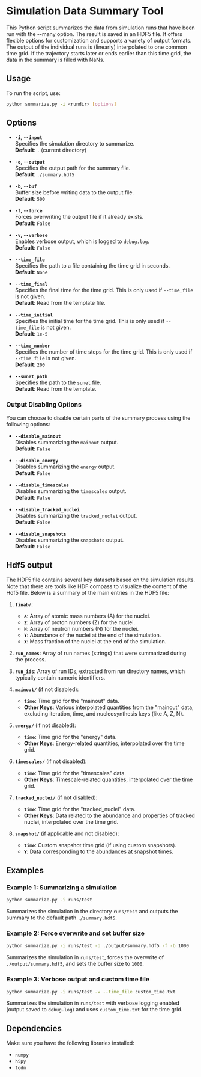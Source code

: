 # Simulation Data Summary Tool

This Python script summarizes the data from simulation runs that have been run with the --many option. The result is saved in an HDF5 file. It offers flexible options for customization and supports a variety of output formats.
The output of the individual runs is (linearly) interpolated to one common time grid. If the trajectory starts later or ends earlier than this time grid, the data in the summary is filled with NaNs. 

## Usage

To run the script, use:

```bash
python summarize.py -i <rundir> [options]
```

## Options

- **`-i`, `--input`**  
  Specifies the simulation directory to summarize.  
  **Default**: `.` (current directory)

- **`-o`, `--output`**  
  Specifies the output path for the summary file.  
  **Default**: `./summary.hdf5`

- **`-b`, `--buf`**  
  Buffer size before writing data to the output file.  
  **Default**: `500`

- **`-f`, `--force`**  
  Forces overwriting the output file if it already exists.  
  **Default**: `False`

- **`-v`, `--verbose`**  
  Enables verbose output, which is logged to `debug.log`.  
  **Default**: `False`

- **`--time_file`**  
  Specifies the path to a file containing the time grid in seconds.  
  **Default**: `None`

- **`--time_final`**  
  Specifies the final time for the time grid. This is only used if `--time_file` is not given.  
  **Default**: Read from the template file.

- **`--time_initial`**  
  Specifies the initial time for the time grid. This is only used if `--time_file` is not given.  
  **Default**: `1e-5`

- **`--time_number`**  
  Specifies the number of time steps for the time grid. This is only used if `--time_file` is not given.  
  **Default**: `200`

- **`--sunet_path`**  
  Specifies the path to the `sunet` file.  
  **Default**: Read from the template.

### Output Disabling Options

You can choose to disable certain parts of the summary process using the following options:

- **`--disable_mainout`**  
  Disables summarizing the `mainout` output.  
  **Default**: `False`

- **`--disable_energy`**  
  Disables summarizing the `energy` output.  
  **Default**: `False`

- **`--disable_timescales`**  
  Disables summarizing the `timescales` output.  
  **Default**: `False`

- **`--disable_tracked_nuclei`**  
  Disables summarizing the `tracked_nuclei` output.  
  **Default**: `False`

- **`--disable_snapshots`**  
  Disables summarizing the `snapshots` output.  
  **Default**: `False`
  
## Hdf5 output

The HDF5 file contains several key datasets based on the simulation results. 
Note that there are tools like HDF compass to visualize the content of the Hdf5 file. 
Below is a summary of the main entries in the HDF5 file:

1. **`finab/`**:
   - **`A`**: Array of atomic mass numbers (A) for the nuclei.
   - **`Z`**: Array of proton numbers (Z) for the nuclei.
   - **`N`**: Array of neutron numbers (N) for the nuclei.
   - **`Y`**: Abundance of the nuclei at the end of the simulation.
   - **`X`**: Mass fraction of the nuclei at the end of the simulation.

2. **`run_names`**: Array of run names (strings) that were summarized during the process.

3. **`run_ids`**: Array of run IDs, extracted from run directory names, which typically contain numeric identifiers.

4. **`mainout/`** (if not disabled):
   - **`time`**: Time grid for the "mainout" data.
   - **Other Keys**: Various interpolated quantities from the "mainout" data, excluding iteration, time, and nucleosynthesis keys (like A, Z, N).

5. **`energy/`** (if not disabled):
   - **`time`**: Time grid for the "energy" data.
   - **Other Keys**: Energy-related quantities, interpolated over the time grid.

6. **`timescales/`** (if not disabled):
   - **`time`**: Time grid for the "timescales" data.
   - **Other Keys**: Timescale-related quantities, interpolated over the time grid.

7. **`tracked_nuclei/`** (if not disabled):
   - **`time`**: Time grid for the "tracked_nuclei" data.
   - **Other Keys**: Data related to the abundance and properties of tracked nuclei, interpolated over the time grid.

8. **`snapshot/`** (if applicable and not disabled):
   - **`time`**: Custom snapshot time grid (if using custom snapshots).
   - **`Y`**: Data corresponding to the abundances at snapshot times.

  

## Examples

### Example 1: Summarizing a simulation

```bash
python summarize.py -i runs/test
```

Summarizes the simulation in the directory `runs/test` and outputs the summary to the default path `./summary.hdf5`.

### Example 2: Force overwrite and set buffer size

```bash
python summarize.py -i runs/test -o ./output/summary.hdf5 -f -b 1000
```

Summarizes the simulation in `runs/test`, forces the overwrite of `./output/summary.hdf5`, and sets the buffer size to `1000`.

### Example 3: Verbose output and custom time file

```bash
python summarize.py -i runs/test -v --time_file custom_time.txt
```

Summarizes the simulation in `runs/test` with verbose logging enabled (output saved to `debug.log`) and uses `custom_time.txt` for the time grid.

## Dependencies

Make sure you have the following libraries installed:

- `numpy`
- `h5py`
- `tqdm`
